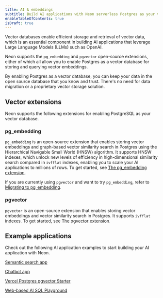 ```yaml
---
title: AI & embeddings
subtitle: Build AI applications with Neon serverless Postgres as your vector database
enableTableOfContents: true
isDraft: true
---
```


Vector databases enable efficient storage and retrieval of vector data, which is an essential component in building AI applications that leverage Large Language Models (LLMs) such as OpenAI.

Neon supports the `pg_embedding` and `pgvector` open-source extensions, either of which all allow you to enable Postgres as a vector database for storing and querying vector embeddings.

By enabling Postgres as a vector database, you can keep your data in the open source database that you know and trust. There's no need for data migration or a proprietary vector storage solution.

## Vector extensions

Neon supports the following extensions for enabling PostgreSQL as your vector database.

### pg_embedding

`pg_embedding` is an open-source extension that enables storing vector embeddings and graph-based vector similarity search in Postgres using the Hierarchical Navigable Small World (HNSW) algorithm. It supports HNSW indexes, which unlock new levels of efficiency in high-dimensional similarity search compared in `ivfflat` indexes, enabling you to scale your AI applications to millions of rows. To get started, see [The pg_embedding extension](/docs/extensions/pg_embedding).

If you are currently using `pgvector` and want to try `pg_embedding`, refer to [Migrating to pg_embedding](/docs/extensions/pg_embedding#migrate-from-pgvector-to-pgembedding).

### pgvector

`pgvector` is an open-source extension that enables storing vector embeddings and vector similarity search in Postgres. It supports `ivfflat` indexes. To get started, see [The pgvector extension](/docs/extensions/pgvector).

## Example applications

Check out the following AI application examples to start building your AI application with Neon.

<DetailIconCards>

<a href="https://github.com/neondatabase/yc-idea-matcher" description="Build an AI-powered semantic search application" icon="github">Semantic search app</a>

<a href="https://github.com/neondatabase/ask-neon" description="Build aan AI-powered chatbot" icon="github">Chatbot app</a>

<a href="https://vercel.com/templates/next.js/postgres-pgvector" description="Collaborate on open-source projects" icon="github">Vercel Postgres pgvector Starter</a>

<a href="https://github.com/neondatabase/postgres-ai-playground" description="Build an AI-enabled SQL playground for natural language queries" icon="github">Web-based AI SQL Playground</a>

</DetailIconCards>
